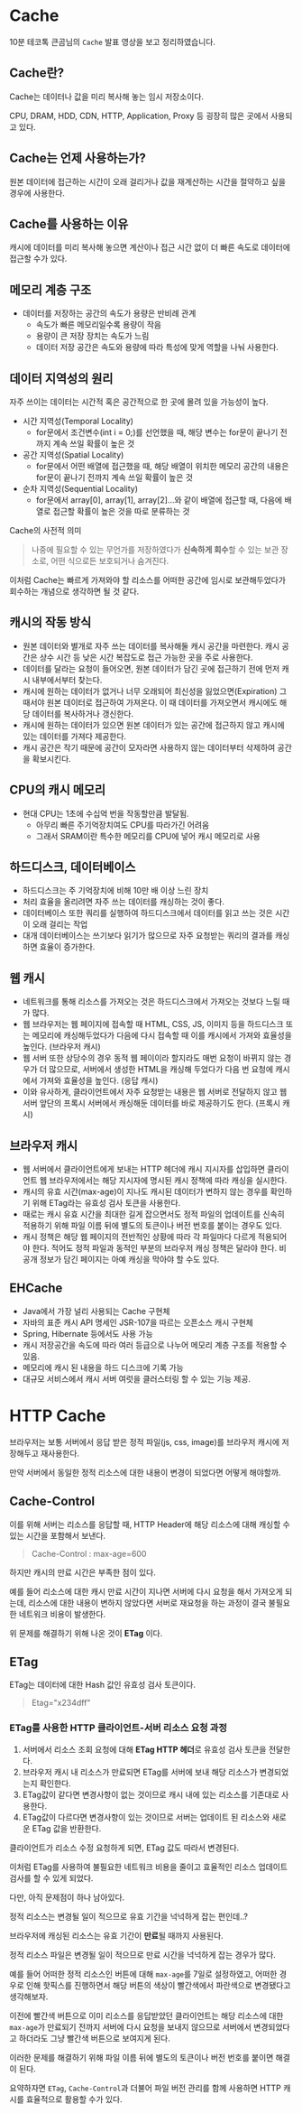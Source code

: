 # Cache
10분 테코톡 큰곰님의 `Cache` 발표 영상을 보고 정리하였습니다.

## Cache란? 
Cache는 데이터나 값을 미리 복사해 놓는 임시 저장소이다.

CPU, DRAM, HDD, CDN, HTTP, Application, Proxy 등 굉장히 많은 곳에서 사용되고 있다.

## Cache는 언제 사용하는가?
원본 데이터에 접근하는 시간이 오래 걸리거나 값을 재계산하는 시간을 절약하고 싶을 경우에 사용한다.

## Cache를 사용하는 이유
캐시에 데이터를 미리 복사해 놓으면 계산이나 접근 시간 없이 더 빠른 속도로 데이터에 접근할 수가 있다.

## 메모리 계층 구조

- 데이터를 저장하는 공간의 속도가 용량은 반비례 관계
    - 속도가 빠른 메모리일수록 용량이 작음
    - 용량이 큰 저장 장치는 속도가 느림
    - 데이터 저장 공간은 속도와 용량에 따라 특성에 맞게 역할을 나눠 사용한다.

## 데이터 지역성의 원리

자주 쓰이는 데이터는 시간적 혹은 공간적으로 한 곳에 몰려 있을 가능성이 높다.

- 시간 지역성(Temporal Locality)
    - for문에서 조건변수(int i = 0;)를 선언했을 때, 해당 변수는 for문이 끝나기 전까지 계속 쓰일 확률이 높은 것
- 공간 지역성(Spatial Locality)
    - for문에서 어떤 배열에 접근했을 때, 해당 배열이 위치한 메모리 공간의 내용은 for문이 끝나기 전까지 계속 쓰일 확률이 높은 것
- 순차 지역성(Sequential Locality)
    - for문에서 array[0], array[1], array[2]...와 같이 배열에 접근할 때, 다음에 배열로 접근할 확률이 높은 것을 따로 분류하는 것
    

Cache의 사전적 의미

> 나중에 필요할 수 있는 무언가를 저장하였다가 **신속하게 회수**할 수 있는 보관 장소로, 어떤 식으로든 보호되거나 숨겨진다.

이처럼 Cache는 빠르게 가져와야 할 리소스를 어떠한 공간에 임시로 보관해두었다가 회수하는 개념으로 생각하면 될 것 같다.

## 캐시의 작동 방식
- 원본 데이터와 별개로 자주 쓰는 데이터를 복사해둘 캐시 공간을 마련한다. 캐시 공간은 상수 시간 등 낮은 시간 복잡도로 접근 가능한 곳을 주로 사용한다.
- 데이터를 달라는 요청이 들어오면, 원본 데이터가 담긴 곳에 접근하기 전에 먼저 캐시 내부에서부터 찾는다.
- 캐시에 원하는 데이터가 없거나 너무 오래되어 최신성을 잃었으면(Expiration) 그때서야 원본 데이터로 접근하여 가져온다. 이 때 데이터를 가져오면서 캐시에도 해당 데이터를 복사하거나 갱신한다.
- 캐시에 원하는 데이터가 있으면 원본 데이터가 있는 공간에 접근하지 않고 캐시에 있는 데이터를 가져다 제공한다.
- 캐시 공간은 작기 때문에 공간이 모자라면 사용하지 않는 데이터부터 삭제하여 공간을 확보시킨다.

## CPU의 캐시 메모리
- 현대 CPU는 1초에 수십억 번을 작동할만큼 발달됨.
    - 아무리 빠른 주기억장치여도 CPU를 따라가긴 어려움
    - 그래서 SRAM이란 특수한 메모리를 CPU에 넣어 캐시 메모리로 사용

## 하드디스크, 데이터베이스
- 하드디스크는 주 기억장치에 비해 10만 배 이상 느린 장치
- 처리 효율을 올리려면 자주 쓰는 데이터를 캐싱하는 것이 좋다.
- 데이터베이스 또한 쿼리를 실행하여 하드디스크에서 데이터를 읽고 쓰는 것은 시간이 오래 걸리는 작업
- 대개 데이터베이스는 쓰기보다 읽기가 많으므로 자주 요청받는 쿼리의 결과를 캐싱하면 효율이 증가한다.

## 웹 캐시
- 네트워크를 통해 리소스를 가져오는 것은 하드디스크에서 가져오는 것보다 느릴 때가 많다.
- 웹 브라우저는 웹 페이지에 접속할 때 HTML, CSS, JS, 이미지 등을 하드디스크 또는 메모리에 캐싱해두었다가 다음에 다시 접속할 때 이를 캐시에서 가져와 효율성을 높인다. (브라우저 캐시)
- 웹 서버 또한 상당수의 경우 동적 웹 페이이라 할지라도 매번 요청이 바뀌지 않는 경우가 더 많으므로, 서버에서 생성한 HTML을 캐싱해 두었다가 다음 번 요청에 캐시에서 가져와 효율성을 높인다. (응답 캐시)
- 이와 유사하게, 클라이언트에서 자주 요청받는 내용은 웹 서버로 전달하지 않고 웹 서버 앞단의 프록시 서버에서 캐싱해둔 데이터를 바로 제공하기도 한다. (프록시 캐시)

## 브라우저 캐시
- 웹 서버에서 클라이언트에게 보내는 HTTP 헤더에 캐시 지시자를 삽입하면 클라이언트 웹 브라우저에서는 해당 지시자에 명시된 캐시 정책에 따라 캐싱을 실시한다.
- 캐시의 유효 시간(max-age)이 지나도 캐시된 데이터가 변하지 않는 경우를 확인하기 위해 ETag라는 유효성 검사 토큰을 사용한다.
- 때로는 캐시 유효 시간을 최대한 길게 잡으면서도 정적 파일의 업데이트를 신속히 적용하기 위해 파일 이름 뒤에 별도의 토큰이나 버전 번호를 붙이는 경우도 있다.
- 캐시 정책은 해당 웹 페이지의 전반적인 상황에 따라 각 파일마다 다르게 적용되어야 한다. 적어도 정적 파일과 동적인 부분의 브라우저 캐싱 정책은 달라야 한다. 비공개 정보가 담긴 페이지는 아예 캐싱을 막아야 할 수도 있다.

## EHCache
- Java에서 가장 널리 사용되는 Cache 구현체
- 자바의 표준 캐시 API 명세인 JSR-107을 따르는 오픈소스 캐시 구현체
- Spring, Hibernate 등에서도 사용 가능
- 캐시 저장공간을 속도에 따라 여러 등급으로 나누어 메모리 계층 구조를 적용할 수 있음.
- 메모리에 캐시 된 내용을 하드 디스크에 기록 가능
- 대규모 서비스에서 캐시 서버 여럿을 클러스터링 할 수 있는 기능 제공.

# HTTP Cache
브라우저는 보통 서버에서 응답 받은 정적 파일(js, css, image)를 브라우저 캐시에 저장해두고 재사용한다.

만약 서버에서 동일한 정적 리소스에 대한 내용이 변경이 되었다면 어떻게 해야할까.

## Cache-Control

이를 위해 서버는 리소스를 응답할 때, HTTP Header에 해당 리소스에 대해 캐싱할 수 있는 시간을 포함해서 보낸다.

> Cache-Control : max-age=600

하지만 캐시의 만료 시간은 부족한 점이 있다.

예를 들어 리소스에 대한 캐시 만료 시간이 지나면 서버에 다시 요청을 해서 가져오게 되는데, 리소스에 대한 내용이 변하지 않았다면 서버로 재요청을 하는 과정이 결국 불필요한 네트워크 비용이 발생한다.

위 문제를 해결하기 위해 나온 것이 **ETag** 이다.

## ETag

ETag는 데이터에 대한 Hash 값인 유효성 검사 토큰이다. 

> Etag="x234dff"

### ETag를 사용한 HTTP 클라이언트-서버 리소스 요청 과정

1. 서버에서 리소스 조회 요청에 대해 **ETag HTTP 헤더**로 유효성 검사 토큰을 전달한다.
2. 브라우저 캐시 내 리소스가 만료되면 ETag를 서버에 보내 해당 리소스가 변경되었는지 확인한다.
3. ETag값이 같다면 변경사항이 없는 것이므로 캐시 내에 있는 리소스를 기존대로 사용한다.
4. ETag값이 다르다면 변경사항이 있는 것이므로 서버는 업데이트 된 리소스와 새로운 ETag 값을 반환한다.

클라이언트가 리소스 수정 요청하게 되면, ETag 값도 따라서 변경된다.

이처럼 ETag를 사용하여 불필요한 네트워크 비용을 줄이고 효율적인 리소스 업데이트 검사를 할 수 있게 되었다.

다만, 아직 문제점이 하나 남아있다.

정적 리소스는 변경될 일이 적으므로 유효 기간을 넉넉하게 잡는 편인데..?

브라우저에 캐싱된 리소스는 유효 기간이 **만료**될 때까지 사용된다.

정적 리소스 파일은 변경될 일이 적으므로 만료 시간을 넉넉하게 잡는 경우가 많다.

예를 들어 어떠한 정적 리소스인 버튼에 대해 `max-age`를 7일로 설정하였고, 어떠한 경우로 인해 핫픽스를 진행하면서 해당 버튼의 색상이 빨간색에서 파란색으로 변경됐다고 생각해보자.

 이전에 빨간색 버튼으로 이미 리소스를 응답받았던 클라이언트는 해당 리소스에 대한 `max-age`가 만료되기 전까지 서버에 다시 요청을 보내지 않으므로 서버에서 변경되었다고 하더라도 그냥 빨간색 버튼으로 보여지게 된다.

이러한 문제를 해결하기 위해 파일 이름 뒤에 별도의 토큰이나 버전 번호를 붙이면 해결이 된다.

요약하자면 `ETag`, `Cache-Control`과 더불어 파일 버전 관리를 함께 사용하면 HTTP 캐시를 효율적으로 활용할 수가 있다.
